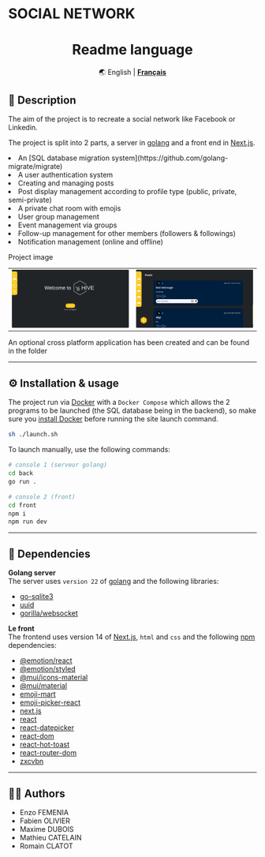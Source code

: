 # SOCIAL NETWORK

<div align="center" markdown>

# Readme language
🌏
English | 
[**Français**](https://zone01normandie.org/git/mcatelai/social-network-next/src/branch/master/README_FR.md)

</div>

## 📝 Description

The aim of the project is to recreate a social network like Facebook or Linkedin.

The project is split into 2 parts, a server in [golang](https://go.dev) and a front end in [Next.js](https://nextjs.org).

<li>An [SQL database migration system](https://github.com/golang-migrate/migrate)</li>
<li>A user authentication system</li>
<li>Creating and managing posts</li>
<li>Post display management according to profile type (public, private, semi-private)</li>
<li>A private chat room with emojis</li>
<li>User group management</li>
<li>Event management via groups</li>
<li>Follow-up management for other members (followers & followings)</li>
<li>Notification management (online and offline)</li>

Project image
<table align= "center" width="95%">
    <tbody>
        <tr>
            <td><img src="./readme_Img/home.png"></td>
            <td><img src="./readme_Img/post.png"></td>
        </tr>
    </tbody>
</table>


An optional cross platform application has been created and can be found in the folder

___
## ⚙️ Installation & usage

The project run via [Docker](https://www.docker.com) with a `Docker Compose` which allows the 2 programs to be launched (the SQL database being in the backend), so make sure you [install Docker](https://docs.docker.com/compose/install/) before running the site launch command.

```sh
sh ./launch.sh
```

To launch manually, use the following commands:
```sh
# console 1 (serveur golang)
cd back
go run .
```
```sh
# console 2 (front)
cd front
npm i
npm run dev
```
___
## 🔗 Dependencies

**Golang server** <br>
The server uses `version 22` of [golang](https://go.dev) and the following libraries:<br>
- [go-sqlite3](https://github.com/mattn/go-sqlite3)
- [uuid](https://github.com/gofrs/uuid)
- [gorilla/websocket](https://pkg.go.dev/github.com/gorilla/websocket)

**Le front** <br>
The frontend uses version 14 of [Next.js](https://nextjs.org), `html` and `css` and the following [npm](https://www.npmjs.com) dependencies:<br>
- [@emotion/react](https://www.npmjs.com/package/@emotion/react)
- [@emotion/styled](https://www.npmjs.com/package/@emotion/styled)
- [@mui/icons-material](https://www.npmjs.com/package/@mui/icons-material)
- [@mui/material](https://www.npmjs.com/package/@mui/material)
- [emoji-mart](https://www.npmjs.com/package/emoji-mart)
- [emoji-picker-react](https://www.npmjs.com/package/emoji-picker-react)
- [next.js](https://www.npmjs.com/package/next)
- [react](https://www.npmjs.com/package/react)
- [react-datepicker](https://www.npmjs.com/package/react-datepicker)
- [react-dom](https://www.npmjs.com/package/react-dom)
- [react-hot-toast](https://www.npmjs.com/package/react-hot-toast)
- [react-router-dom](https://www.npmjs.com/package/react-router-dom)
- [zxcvbn](https://www.npmjs.com/package/zxcvbn)
___
## 🧑‍💻 Authors

+ Enzo FEMENIA
+ Fabien OLIVIER
+ Maxime DUBOIS
+ Mathieu CATELAIN
+ Romain CLATOT
